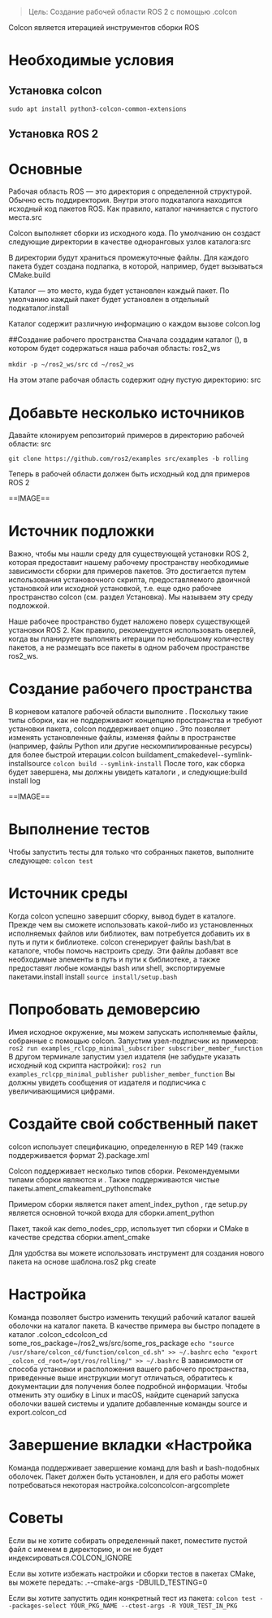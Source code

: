 >Цель: Создание рабочей области ROS 2 с помощью .colcon

Colcon является итерацией инструментов сборки ROS

# Необходимые условия
## Установка colcon
```sudo apt install python3-colcon-common-extensions```
## Установка ROS 2
# Основные
Рабочая область ROS — это директория с определенной структурой. Обычно есть поддиректория. Внутри этого подкаталога находится исходный код пакетов ROS. Как правило, каталог начинается с пустого места.src

Colcon выполняет сборки из исходного кода. По умолчанию он создаст следующие директории в качестве одноранговых узлов каталога:src

В директории будут храниться промежуточные файлы. Для каждого пакета будет создана подпапка, в которой, например, будет вызываться CMake.build

Каталог — это место, куда будет установлен каждый пакет. По умолчанию каждый пакет будет установлен в отдельный подкаталог.install

Каталог содержит различную информацию о каждом вызове colcon.log

##Создание рабочего пространства
Сначала создадим каталог (), в котором будет содержаться наша рабочая область: ros2_ws

```mkdir -p ~/ros2_ws/src```
```cd ~/ros2_ws```

На этом этапе рабочая область содержит одну пустую директорию: src
# Добавьте несколько источников
Давайте клонируем репозиторий примеров в директорию рабочей области: src

```git clone https://github.com/ros2/examples src/examples -b rolling```

Теперь в рабочей области должен быть исходный код для примеров ROS 2

==IMAGE==
# Источник подложки
Важно, чтобы мы нашли среду для существующей установки ROS 2, которая предоставит нашему рабочему пространству необходимые зависимости сборки для примеров пакетов. Это достигается путем использования установочного скрипта, предоставляемого двоичной установкой или исходной установкой, т.е. еще одно рабочее пространство colcon (см. раздел Установка). Мы называем эту среду подложкой.

Наше рабочее пространство будет наложено поверх существующей установки ROS 2. Как правило, рекомендуется использовать оверлей, когда вы планируете выполнять итерации по небольшому количеству пакетов, а не размещать все пакеты в одном рабочем пространстве ros2_ws.
# Создание рабочего пространства
В корневом каталоге рабочей области выполните . Поскольку такие типы сборки, как не поддерживают концепцию пространства и требуют установки пакета, colcon поддерживает опцию . Это позволяет изменять установленные файлы, изменяя файлы в пространстве (например, файлы Python или другие нескомпилированные ресурсы) для более быстрой итерации.colcon buildament_cmakedevel--symlink-installsource
```colcon build --symlink-install```
После того, как сборка будет завершена, мы должны увидеть каталоги , и следующие:build install log

==IMAGE==
# Выполнение тестов
Чтобы запустить тесты для только что собранных пакетов, выполните следующее:
```colcon test```
# Источник среды
Когда colcon успешно завершит сборку, вывод будет в каталоге. Прежде чем вы сможете использовать какой-либо из установленных исполняемых файлов или библиотек, вам потребуется добавить их в путь и пути к библиотеке. colcon сгенерирует файлы bash/bat в каталоге, чтобы помочь настроить среду. Эти файлы добавят все необходимые элементы в путь и пути к библиотеке, а также предоставят любые команды bash или shell, экспортируемые пакетами.install install
```source install/setup.bash```
# Попробовать демоверсию
Имея исходное окружение, мы можем запускать исполняемые файлы, собранные с помощью colcon. Запустим узел-подписчик из примеров:
```ros2 run examples_rclcpp_minimal_subscriber subscriber_member_function```
В другом терминале запустим узел издателя (не забудьте указать исходный код скрипта настройки):
```ros2 run examples_rclcpp_minimal_publisher publisher_member_function```
Вы должны увидеть сообщения от издателя и подписчика с увеличивающимися цифрами.
# Создайте свой собственный пакет
colcon использует спецификацию, определенную в REP 149 (также поддерживается формат 2).package.xml

Colcon поддерживает несколько типов сборки. Рекомендуемыми типами сборки являются и . Также поддерживаются чистые пакеты.ament_cmakeament_pythoncmake

Примером сборки является пакет ament_index_python , где setup.py является основной точкой входа для сборки.ament_python

Пакет, такой как demo_nodes_cpp, использует тип сборки и CMake в качестве средства сборки.ament_cmake

Для удобства вы можете использовать инструмент для создания нового пакета на основе шаблона.ros2 pkg create

# Настройка
Команда позволяет быстро изменить текущий рабочий каталог вашей оболочки на каталог пакета. В качестве примера вы быстро попадете в каталог .colcon_cdcolcon_cd some_ros_package~/ros2_ws/src/some_ros_package
```echo "source /usr/share/colcon_cd/function/colcon_cd.sh" >> ~/.bashrc```
```echo "export _colcon_cd_root=/opt/ros/rolling/" >> ~/.bashrc```
В зависимости от способа установки и расположения вашего рабочего пространства, приведенные выше инструкции могут отличаться, обратитесь к документации для получения более подробной информации. Чтобы отменить эту ошибку в Linux и macOS, найдите сценарий запуска оболочки вашей системы и удалите добавленные команды source и export.colcon_cd

# Завершение вкладки «Настройка
Команда поддерживает завершение команд для bash и bash-подобных оболочек. Пакет должен быть установлен, и для его работы может потребоваться некоторая настройка.colconcolcon-argcomplete

# Советы
Если вы не хотите собирать определенный пакет, поместите пустой файл с именем в директорию, и он не будет индексироваться.COLCON_IGNORE

Если вы хотите избежать настройки и сборки тестов в пакетах CMake, вы можете передать: .--cmake-args -DBUILD_TESTING=0

Если вы хотите запустить один конкретный тест из пакета:
```colcon test --packages-select YOUR_PKG_NAME --ctest-args -R YOUR_TEST_IN_PKG```